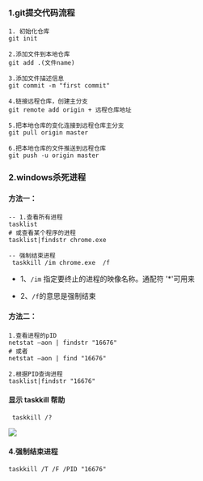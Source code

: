 
### 1.git提交代码流程

```shell
1. 初始化仓库
git init 

2.添加文件到本地仓库
git add .(文件name) 

3.添加文件描述信息 
git commit -m "first commit" 

4.链接远程仓库，创建主分支
git remote add origin + 远程仓库地址 

5.把本地仓库的变化连接到远程仓库主分支
git pull origin master 

6.把本地仓库的文件推送到远程仓库
git push -u origin master

```


### 2.windows杀死进程

#### 方法一：

```
-- 1.查看所有进程
tasklist
# 或查看某个程序的进程
tasklist|findstr chrome.exe

-- 强制结束进程
 taskkill /im chrome.exe  /f

```

- 1、`/im` 指定要终止的进程的映像名称。通配符 '*'可用来

- 2、`/f`的意思是强制结束 

  

#### 方法二：

```
1.查看进程的pID
netstat –aon | findstr "16676"  
# 或者
netstat –aon | find "16676"  

2.根据PID查询进程
tasklist|findstr "16676"
```

#### 显示 taskkill 帮助

```shell
 taskkill /?
```

![](https://whcoding.oss-cn-hangzhou.aliyuncs.com/img/20220530181621.png)

#### 4.强制结束进程

```shell
taskkill /T /F /PID "16676" 
```

